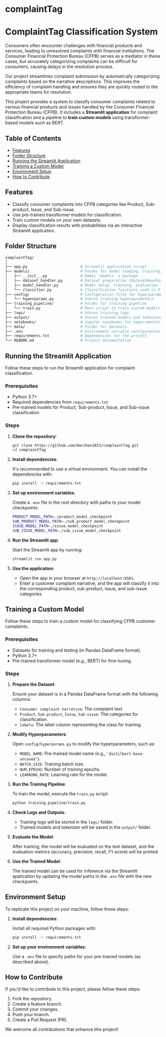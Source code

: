 # complaintTag



# ComplaintTag Classification System

Consumers often encounter challenges with financial products and services, leading to unresolved complaints with financial institutions. The Consumer Financial Protection Bureau (CFPB) serves as a mediator in these cases, but accurately categorizing complaints can be difficult for consumers, causing delays in the resolution process.

Our project streamlines complaint submission by automatically categorizing complaints based on the narrative descriptions. This improves the efficiency of complaint handling and ensures they are quickly routed to the appropriate teams for resolution.

This project provides a system to classify consumer complaints related to various financial products and issues handled by the Consumer Financial Protection Bureau (CFPB). It includes a **Streamlit application** for complaint classification and a pipeline to **train custom models** using transformer-based models such as BERT.

## Table of Contents

- [Features](#features)
- [Folder Structure](#folder-structure)
- [Running the Streamlit Application](#running-the-streamlit-application)
- [Training a Custom Model](#training-a-custom-model)
- [Environment Setup](#environment-setup)
- [How to Contribute](#how-to-contribute)

## Features

- Classify consumer complaints into CFPB categories like Product, Sub-product, Issue, and Sub-issue.
- Use pre-trained transformer models for classification.
- Train custom models on your own datasets.
- Display classification results with probabilities via an interactive Streamlit application.

## Folder Structure

```bash
complaintTag/
│
├── app.py                        # Streamlit application script
├── models/                       # Folder for model loading, training, and inference logic
│   ├── __init__.py               # Makes 'models' a package
│   ├── dataset_handler.py        # Dataset preparation (DatasetHandler)
│   ├── model_handler.py          # Model setup, training, evaluation (TransformerModelHandler)
│   └── classifier.py             # Classification functions used in Streamlit app
├── config/                       # Configuration files for hyperparameters
│   └── hyperparams.py            # Stores training hyperparameters
├── training_pipeline/            # Folder for training pipeline
│   └── train.py                  # Main script to train custom models
├── logs/                         # Stores training logs
├── output/                       # Stores trained models and tokenizer output
├── notebooks/                    # Jupyter notebooks for experimentation
├── data/                         # Folder for datasets
├── .env                          # Environment variable configuration (model paths, etc.)
├── requirements.txt              # Dependencies for the project
└── README.md                     # Project documentation
```

## Running the Streamlit Application

Follow these steps to run the Streamlit application for complaint classification.

### Prerequisites

- Python 3.7+
- Required dependencies from `requirements.txt`
- Pre-trained models for Product, Sub-product, Issue, and Sub-issue classification

### Steps

1. **Clone the repository**:

   ```bash
   git clone https://github.com/Harshan1823/complaintTag.git
   cd complaintTag
   ```

2. **Install dependencies**:

   It's recommended to use a virtual environment. You can install the dependencies with:

   ```bash
   pip install -r requirements.txt
   ```

3. **Set up environment variables**:

   Create a `.env` file in the root directory with paths to your model checkpoints:

   ```bash
   PRODUCT_MODEL_PATH=./product_model_checkpoint
   SUB_PRODUCT_MODEL_PATH=./sub_product_model_checkpoint
   ISSUE_MODEL_PATH=./issue_model_checkpoint
   SUB_ISSUE_MODEL_PATH=./sub_issue_model_checkpoint
   ```

4. **Run the Streamlit app**:

   Start the Streamlit app by running:

   ```bash
   streamlit run app.py
   ```

5. **Use the application**:

   - Open the app in your browser at `http://localhost:8501`.
   - Enter a customer complaint narrative, and the app will classify it into the corresponding product, sub-product, issue, and sub-issue categories.

## Training a Custom Model

Follow these steps to train a custom model for classifying CFPB customer complaints.

### Prerequisites

- Datasets for training and testing (in Pandas DataFrame format).
- Python 3.7+
- Pre-trained transformer model (e.g., BERT) for fine-tuning.

### Steps

1. **Prepare the Dataset**:

   Ensure your dataset is in a Pandas DataFrame format with the following columns:
   
   - `Consumer complaint narrative`: The complaint text.
   - `Product`, `Sub-product`, `Issue`, `Sub-issue`: The categories for classification.
   - `labels`: The label column representing the class for training.

2. **Modify Hyperparameters**:

   Open `config/hyperparams.py` to modify the hyperparameters, such as:

   - `MODEL_NAME`: Pre-trained model name (e.g., `'distilbert-base-uncased'`).
   - `BATCH_SIZE`: Training batch size.
   - `NUM_EPOCHS`: Number of training epochs.
   - `LEARNING_RATE`: Learning rate for the model.

3. **Run the Training Pipeline**:

   To train the model, execute the `train.py` script:

   ```bash
   python training_pipeline/train.py
   ```

4. **Check Logs and Outputs**:

   - Training logs will be stored in the `logs/` folder.
   - Trained models and tokenizer will be saved in the `output/` folder.

5. **Evaluate the Model**:

   After training, the model will be evaluated on the test dataset, and the evaluation metrics (accuracy, precision, recall, F1-score) will be printed.

6. **Use the Trained Model**:

   The trained model can be used for inference via the Streamlit application by updating the model paths in the `.env` file with the new checkpoints.

## Environment Setup

To replicate this project on your machine, follow these steps:

1. **Install dependencies**:

   Install all required Python packages with:

   ```bash
   pip install -r requirements.txt
   ```

2. **Set up your environment variables**:

   Use a `.env` file to specify paths for your pre-trained models (as described above).

## How to Contribute

If you'd like to contribute to this project, please follow these steps:

1. Fork the repository.
2. Create a feature branch.
3. Commit your changes.
4. Push your branch.
5. Create a Pull Request (PR).

We welcome all contributions that enhance this project!
